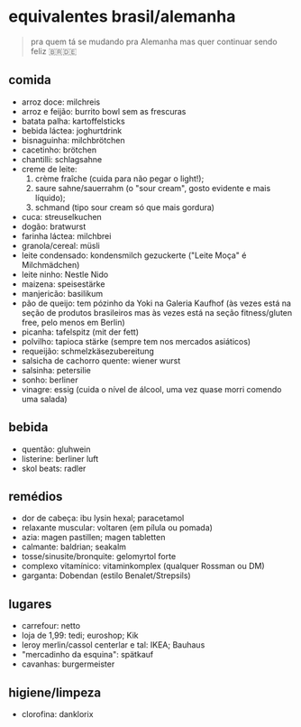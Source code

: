# equivalentes brasil/alemanha
> pra quem tá se mudando pra Alemanha mas quer continuar sendo feliz 🇧🇷🇩🇪

## comida
* arroz doce: milchreis
* arroz e feijão: burrito bowl sem as frescuras
* batata palha: kartoffelsticks
* bebida láctea: joghurtdrink
* bisnaguinha: milchbrötchen
* cacetinho: brötchen
* chantilli: schlagsahne
* creme de leite:
  1. crème fraîche (cuida para não pegar o light!);
  2. saure sahne/sauerrahm (o "sour cream", gosto evidente e mais líquido);
  3. schmand (tipo sour cream só que mais gordura)
* cuca: streuselkuchen
* dogão: bratwurst
* farinha láctea: milchbrei
* granola/cereal: müsli
* leite condensado: kondensmilch gezuckerte ("Leite Moça" é Milchmädchen)
* leite ninho: Nestle Nido
* maizena: speisestärke
* manjericão: basilikum
* pão de queijo: tem pózinho da Yoki na Galeria Kaufhof (às vezes está na seção de produtos brasileiros mas às vezes está na seção fitness/gluten free, pelo menos em Berlin)
* picanha: tafelspitz (mit der fett)
* polvilho: tapioca stärke (sempre tem nos mercados asiáticos)
* requeijão: schmelzkäsezubereitung
* salsicha de cachorro quente: wiener wurst
* salsinha: petersilie
* sonho: berliner
* vinagre: essig (cuida o nível de álcool, uma vez quase morri comendo uma salada)

## bebida
* quentão: gluhwein
* listerine: berliner luft
* skol beats: radler

## remédios
* dor de cabeça: ibu lysin hexal; paracetamol
* relaxante muscular: voltaren (em pílula ou pomada)
* azia: magen pastillen; magen tabletten
* calmante: baldrian; seakalm
* tosse/sinusite/bronquite: gelomyrtol forte
* complexo vitamínico: vitaminkomplex (qualquer Rossman ou DM)
* garganta: Dobendan (estilo Benalet/Strepsils)

## lugares
* carrefour: netto
* loja de 1,99: tedi; euroshop; Kik
* leroy merlin/cassol centerlar e tal: IKEA; Bauhaus
* "mercadinho da esquina": spätkauf
* cavanhas: burgermeister

## higiene/limpeza
* clorofina: danklorix

